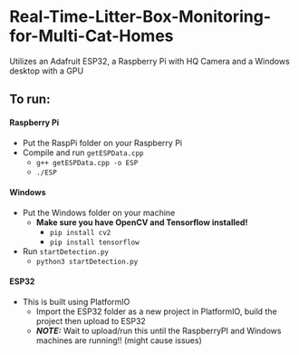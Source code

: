 # Real-Time-Litter-Box-Monitoring-for-Multi-Cat-Homes
Utilizes an Adafruit ESP32, a Raspberry Pi with HQ Camera and a Windows desktop with a GPU


## To run: 

#### Raspberry Pi
 - Put the RaspPi folder on your Raspberry Pi
 - Compile and run `getESPData.cpp`
      - `g++ getESPData.cpp -o ESP`
      - `./ESP`
 
#### Windows
 - Put the Windows folder on your machine
      - **Make sure you have OpenCV and Tensorflow installed!**
           - `pip install cv2`
           - `pip install tensorflow`
 - Run `startDetection.py`
      - `python3 startDetection.py`
 
 #### ESP32 
 - This is built using PlatformIO 
      - Import the ESP32 folder as a new project in PlatformIO, build the project then upload to ESP32
      - ***NOTE:*** Wait to upload/run this until the RaspberryPI and Windows machines are running!! (might cause issues)
